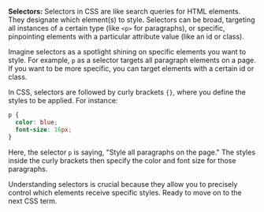 

**Selectors:**
Selectors in CSS are like search queries for HTML elements. They designate which element(s) to style. Selectors can be broad, targeting all instances of a certain type (like `<p>` for paragraphs), or specific, pinpointing elements with a particular attribute value (like an id or class).

Imagine selectors as a spotlight shining on specific elements you want to style. For example, `p` as a selector targets all paragraph elements on a page. If you want to be more specific, you can target elements with a certain id or class.

In CSS, selectors are followed by curly brackets `{}`, where you define the styles to be applied. For instance:

```css
p {
  color: blue;
  font-size: 16px;
}
```

Here, the selector `p` is saying, "Style all paragraphs on the page." The styles inside the curly brackets then specify the color and font size for those paragraphs.

Understanding selectors is crucial because they allow you to precisely control which elements receive specific styles. Ready to move on to the next CSS term.